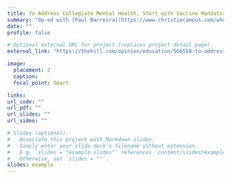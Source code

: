 ```yaml
---
title: To Address Collegiate Mental Health, Start with Vaccine Mandates and In-Person Classes
summary: "Op-ed with [Paul Barreira](https://www.christiecampus.com/who-we-are/our-team/paul-barreira). August 5th, 2021.*Changing culture around mental health will mean envisioning college as a space where academic excellence is closely intertwined with meaningful social relationships and thriving mental health.*"
date: ""
profile: false

# Optional external URL for project (replaces project detail page).
external_link: "https://thehill.com/opinion/education/566558-to-address-collegiate-mental-health-start-with-vaccine-mandates-and-in"

image:
  placement: 2
  caption: 
  focal_point: Smart

links:
url_code: ""
url_pdf: ""
url_slides: ""
url_video: ""

# Slides (optional).
#   Associate this project with Markdown slides.
#   Simply enter your slide deck's filename without extension.
#   E.g. `slides = "example-slides"` references `content/slides/example-slides.md`.
#   Otherwise, set `slides = ""`.
slides: example
---
```

